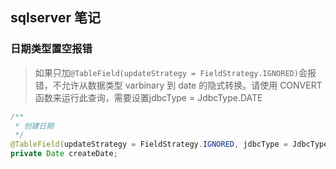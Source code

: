 ## sqlserver 笔记

### 日期类型置空报错

> 如果只加`@TableField(updateStrategy = FieldStrategy.IGNORED)`会报错，不允许从数据类型 varbinary 到 date 的隐式转换。请使用 CONVERT 函数来运行此查询，需要设置jdbcType = JdbcType.DATE

```java
/**
 * 创建日期
 */
@TableField(updateStrategy = FieldStrategy.IGNORED, jdbcType = JdbcType.DATE)
private Date createDate;
```
